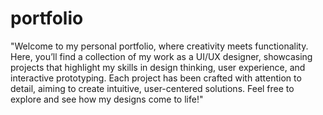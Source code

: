 # portfolio
"Welcome to my personal portfolio, where creativity meets functionality. Here, you’ll find a collection of my work as a UI/UX designer, showcasing projects that highlight my skills in design thinking, user experience, and interactive prototyping. Each project has been crafted with attention to detail, aiming to create intuitive, user-centered solutions. Feel free to explore and see how my designs come to life!"
